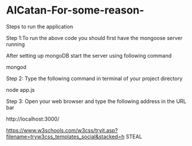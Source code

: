 # AICatan-For-some-reason-
Steps to run the application

Step 1:To run the above code you should first have the mongoose server running

After setting up mongoDB start the server using following command

mongod

Step 2: Type the following command in terminal of your project directory

node app.js

Step 3: Open your web browser and type the following address in the URL bar

http://localhost:3000/

https://www.w3schools.com/w3css/tryit.asp?filename=tryw3css_templates_social&stacked=h STEAL
